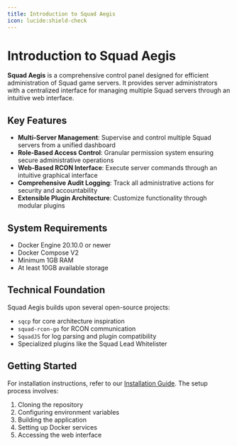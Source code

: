 ```yaml
---
title: Introduction to Squad Aegis
icon: lucide:shield-check
---
```


# Introduction to Squad Aegis

**Squad Aegis** is a comprehensive control panel designed for efficient administration of Squad game servers. It provides server administrators with a centralized interface for managing multiple Squad servers through an intuitive web interface.

## Key Features

- **Multi-Server Management**: Supervise and control multiple Squad servers from a unified dashboard  
- **Role-Based Access Control**: Granular permission system ensuring secure administrative operations  
- **Web-Based RCON Interface**: Execute server commands through an intuitive graphical interface  
- **Comprehensive Audit Logging**: Track all administrative actions for security and accountability  
- **Extensible Plugin Architecture**: Customize functionality through modular plugins  

## System Requirements

- Docker Engine 20.10.0 or newer
- Docker Compose V2
- Minimum 1GB RAM
- At least 10GB available storage

## Technical Foundation

Squad Aegis builds upon several open-source projects:

- `sqcp` for core architecture inspiration
- `squad-rcon-go` for RCON communication
- `SquadJS` for log parsing and plugin compatibility
- Specialized plugins like the Squad Lead Whitelister

## Getting Started

For installation instructions, refer to our [Installation Guide](/installation). The setup process involves:

1. Cloning the repository
2. Configuring environment variables
3. Building the application
4. Setting up Docker services
5. Accessing the web interface
